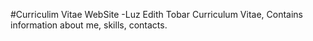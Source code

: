 #Curriculim Vitae
WebSite -Luz Edith Tobar Curriculum Vitae,
Contains information about me, skills, contacts.
